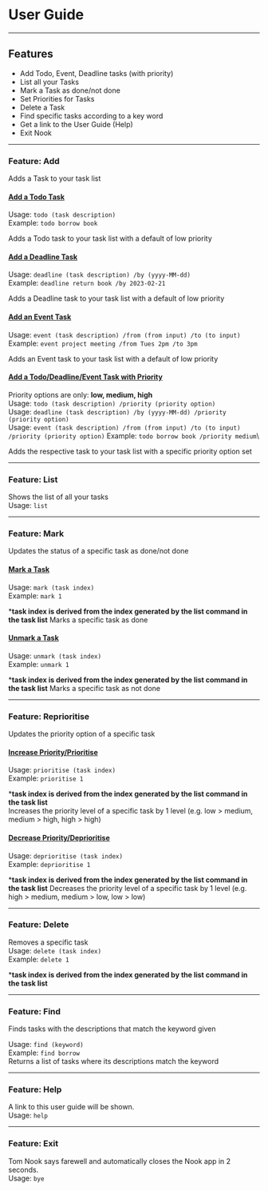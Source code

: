 # User Guide

---

## Features 
- Add Todo, Event, Deadline tasks (with priority)
- List all your Tasks
- Mark a Task as done/not done
- Set Priorities for Tasks
- Delete a Task
- Find specific tasks according to a key word
- Get a link to the User Guide (Help)
- Exit Nook

---

### Feature: Add
Adds a Task to your task list

#### <ins> Add a Todo Task </ins>
Usage: `todo (task description)`\
Example: `todo borrow book`

Adds a Todo task to your task list with a default of low priority 

#### <ins> Add a Deadline Task </ins>
Usage: `deadline (task description) /by (yyyy-MM-dd)`\
Example: `deadline return book /by 2023-02-21`

Adds a Deadline task to your task list with a default of low priority

#### <ins> Add an Event Task </ins>
Usage: `event (task description) /from (from input) /to (to input)`\
Example: `event project meeting /from Tues 2pm /to 3pm`

Adds an Event task to your task list with a default of low priority

#### <ins> Add a Todo/Deadline/Event Task with Priority </ins>
Priority options are only: **low, medium, high**\
Usage: `todo (task description) /priority (priority option)`\
Usage: `deadline (task description) /by (yyyy-MM-dd) /priority (priority option)`\
Usage: `event (task description) /from (from input) /to (to input) /priority (priority option)`
Example: `todo borrow book /priority medium`\

Adds the respective task to your task list with a specific priority option set

---

### Feature: List
Shows the list of all your tasks\
Usage: `list`

---

### Feature: Mark
Updates the status of a specific task as done/not done
#### <ins> Mark a Task </ins>
Usage: `mark (task index)`\
Example: `mark 1`

***task index is derived from the index generated by the list command in the task list**
Marks a specific task as done
#### <ins> Unmark a Task </ins>
Usage: `unmark (task index)`\
Example: `unmark 1`

***task index is derived from the index generated by the list command in the task list**
Marks a specific task as not done

---

### Feature: Reprioritise
Updates the priority option of a specific task
#### <ins> Increase Priority/Prioritise </ins>
Usage: `prioritise (task index)`\
Example: `prioritise 1`

***task index is derived from the index generated by the list command in the task list**\
Increases the priority level of a specific task by 1 level (e.g. low > medium, medium > high, high > high)
#### <ins> Decrease Priority/Deprioritise </ins>
Usage: `deprioritise (task index)`\
Example: `deprioritise 1`

***task index is derived from the index generated by the list command in the task list**
Decreases the priority level of a specific task by 1 level (e.g. high > medium, medium > low, low > low)

---

### Feature: Delete
Removes a specific task\
Usage: `delete (task index)`\
Example: `delete 1`

***task index is derived from the index generated by the list command in the task list**

---

### Feature: Find
Finds tasks with the descriptions that match the keyword given

Usage: `find (keyword)`\
Example: `find borrow`\
Returns a list of tasks where its descriptions match the keyword

---

### Feature: Help 
A link to this user guide will be shown.\
Usage: `help`

---

### Feature: Exit 
Tom Nook says farewell and automatically closes the Nook app in 2 seconds.\
Usage: `bye`


